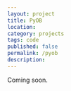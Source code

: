 ```yaml
---
layout: project
title: PyOB
location: 
category: projects
tags: code
published: false
permalink: /pyob
description: 
---
```

            
Coming soon.